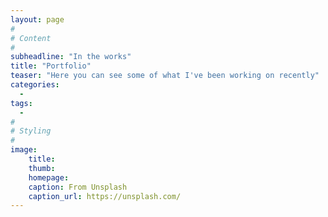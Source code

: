 ```yaml
---
layout: page
#
# Content
#
subheadline: "In the works"
title: "Portfolio"
teaser: "Here you can see some of what I've been working on recently"
categories:
  - 
tags:
  - 
#
# Styling
#
image:
    title:
    thumb:
    homepage:
    caption: From Unsplash
    caption_url: https://unsplash.com/
---
```





 [1]: #
 [2]: #
 [3]: #
 [4]: #
 [5]: #
 [6]: #
 [7]: #
 [8]: #
 [9]: #
 [10]: #

